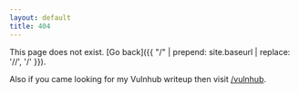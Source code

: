```yaml
---
layout: default
title: 404
---
```


This page does not exist. [Go back]({{ "/" | prepend: site.baseurl | replace: '//', '/' }}).

Also if you came looking for my Vulnhub writeup then visit [/vulnhub](https://rajoul.github.io/vulnhub/).
